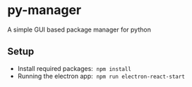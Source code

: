 # py-manager
A simple GUI based package manager for python

## Setup

- Install required packages: &nbsp;`npm install`
- Running the electron app:  &nbsp;` npm run electron-react-start `
